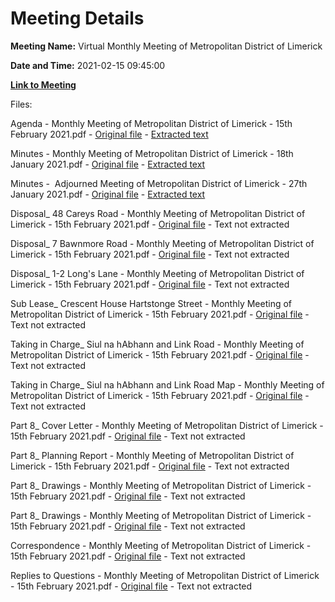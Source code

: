 # Meeting Details

**Meeting Name:** Virtual Monthly Meeting of Metropolitan District of Limerick

**Date and Time:** 2021-02-15 09:45:00

**[Link to Meeting](https://www.limerick.ie/council/whats-on/monthly-meeting-metropolitan-district-limerick-70)**

Files: 

Agenda - Monthly Meeting of Metropolitan District of Limerick - 15th February 2021.pdf - [Original file](https://www.limerick.ie/sites/default/files/media/documents/2021-02/00-agenda-meeting-of-metropolitan-district-of-limerick-15th-february-2021.pdf) - [Extracted text](./Agenda%20-%C2%A0Monthly%20Meeting%20of%20Metropolitan%20District%20of%20Limerick%20-%2015th%20February%202021.md)

Minutes - Monthly Meeting of Metropolitan District of Limerick - 18th January 2021.pdf - [Original file](https://www.limerick.ie/sites/default/files/media/documents/2021-02/01a-draft-minutes-monthly-online-meeting-18th-january-2021.pdf) - [Extracted text](./Minutes%20-%C2%A0Monthly%20Meeting%20of%20Metropolitan%20District%20of%20Limerick%20-%2018th%20January%202021.md)

Minutes -  Adjourned Meeting of Metropolitan District of Limerick - 27th January 2021.pdf - [Original file](https://www.limerick.ie/sites/default/files/media/documents/2021-02/01b-draft-minutes-adjourned-online-meeting-27th-january-2021.pdf) - [Extracted text](./Minutes%20-%C2%A0%20Adjourned%C2%A0Meeting%20of%20Metropolitan%20District%20of%20Limerick%20-%2027th%20January%202021.md)

Disposal_ 48 Careys Road - Monthly Meeting of Metropolitan District of Limerick - 15th February 2021.pdf - [Original file](https://www.limerick.ie/sites/default/files/media/documents/2021-02/02ai-disposal-48-careys-road.pdf) - Text not extracted

Disposal_ 7 Bawnmore Road - Monthly Meeting of Metropolitan District of Limerick - 15th February 2021.pdf - [Original file](https://www.limerick.ie/sites/default/files/media/documents/2021-02/02aii-disposal-7-bawnmore-road.pdf) - Text not extracted

Disposal_ 1-2 Long's Lane - Monthly Meeting of Metropolitan District of Limerick - 15th February 2021.pdf - [Original file](https://www.limerick.ie/sites/default/files/media/documents/2021-02/02aiii-disposal-1-2-longs-lane.pdf) - Text not extracted

Sub Lease_ Crescent House Hartstonge Street - Monthly Meeting of Metropolitan District of Limerick - 15th February 2021.pdf - [Original file](https://www.limerick.ie/sites/default/files/media/documents/2021-02/02b-sub-lease-crescent-house-hartstonge-street.pdf) - Text not extracted

Taking in Charge_ Siul na hAbhann and Link Road - Monthly Meeting of Metropolitan District of Limerick - 15th February 2021.pdf - [Original file](https://www.limerick.ie/sites/default/files/media/documents/2021-02/03i-taking-in-charge-siul-na-habhann-and-link-road.pdf) - Text not extracted

Taking in Charge_ Siul na hAbhann and Link Road Map - Monthly Meeting of Metropolitan District of Limerick - 15th February 2021.pdf - [Original file](https://www.limerick.ie/sites/default/files/media/documents/2021-02/03ii-taking-in-charge-siul-na-habhann-and-link-road-map.pdf) - Text not extracted

Part 8_ Cover Letter - Monthly Meeting of Metropolitan District of Limerick - 15th February 2021.pdf - [Original file](https://www.limerick.ie/sites/default/files/media/documents/2021-02/04i-part-8-cover-letter.pdf) - Text not extracted

Part 8_ Planning Report - Monthly Meeting of Metropolitan District of Limerick - 15th February 2021.pdf - [Original file](https://www.limerick.ie/sites/default/files/media/documents/2021-02/04ii-part-8-planning-report.pdf) - Text not extracted

Part 8_ Drawings - Monthly Meeting of Metropolitan District of Limerick - 15th February 2021.pdf - [Original file](https://www.limerick.ie/sites/default/files/media/documents/2021-02/04iii-part-8-drawings.pdf) - Text not extracted

Part 8_ Drawings - Monthly Meeting of Metropolitan District of Limerick - 15th February 2021.pdf - [Original file](https://www.limerick.ie/sites/default/files/media/documents/2021-02/04iv-part-8-drawings.pdf) - Text not extracted

Correspondence - Monthly Meeting of Metropolitan District of Limerick - 15th February 2021.pdf - [Original file](https://www.limerick.ie/sites/default/files/media/documents/2021-02/24-correspondence-15th-february-2021.pdf) - Text not extracted

Replies to Questions - Monthly Meeting of Metropolitan District of Limerick - 15th February 2021.pdf - [Original file](https://www.limerick.ie/sites/default/files/media/documents/2021-02/replies-to-questions-metropolitan-district-of-limerick-15th-february-2021.pdf) - Text not extracted

